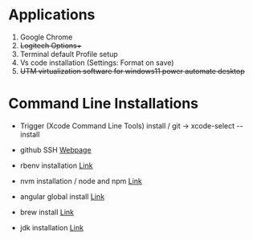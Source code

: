 # Applications
1. Google Chrome
2. ~~Logitech Options+~~
3. Terminal default Profile setup
4. Vs code installation (Settings: Format on save)
5. ~~UTM virtualization software for windows11 power automate desktop~~


# Command Line Installations
* Trigger (Xcode Command Line Tools) install / git -> xcode-select --install

* github SSH [Webpage](https://docs.github.com/en/authentication/connecting-to-github-with-ssh/generating-a-new-ssh-key-and-adding-it-to-the-ssh-agent)

* rbenv installation [Link](./rbenv.md)

* nvm installation / node and npm [Link](./nvm.md)

* angular global install [Link](./angular.md)

* brew install [Link](./brew.md)

* jdk installation [Link](./java.md)